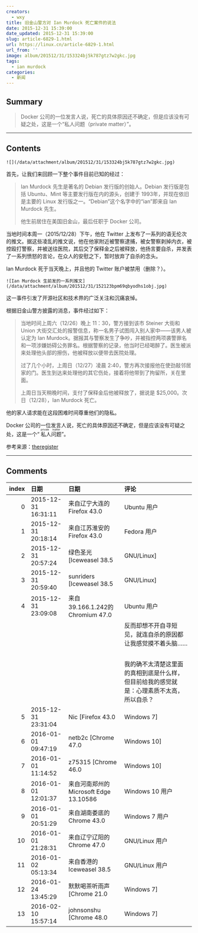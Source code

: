 ```yaml
---
creators:
  - wxy
title: 旧金山警方对 Ian Murdock 死亡案件的说法
date: 2015-12-31 15:39:00
date_updated: 2015-12-31 15:39:00
slug: article-6829-1.html
url: https://linux.cn/article-6829-1.html
url_from: ''
image: album/201512/31/153324bj5k787gtz7w2gkc.jpg
tags:
  - ian murdock
categories:
  - 新闻
---
```


## Summary

> Docker 公司的一位发言人说，死亡的具体原因还不确定，但是应该没有可疑之处，这是一个“私人问题（private matter）”。

***

<!-- more -->

## Contents

`![](/data/attachment/album/201512/31/153324bj5k787gtz7w2gkc.jpg)`

首先，让我们来回顾一下整个事件目前已知的经过：

> 
> Ian Murdock 先生是著名的 Debian 发行版的创始人。Debian 发行版是包括 Ubuntu、Mint 等主要发行版在内的源头，创建于 1993年，并现在依旧是主要的 Linux 发行版之一。“Debian”这个名字中的“ian”即来自 Ian Murdock 先生。
> 
> 
> 他生前居住在美国旧金山，最后任职于 Docker 公司。
> 
> 
> 

当地时间本周一（2015/12/28）下午，他在 Twitter 上发布了一系列的语无伦次的推文。据这些凌乱的推文说，他在他家附近被警察逮捕，被女警察剥掉内衣，被控殴打警察，并被送往医院，其后交了保释金之后被释放，他扬言要自杀，并发表了一系列愤怒的言论，在众人的安慰之下，暂时放弃了自杀的念头。

Ian Murdock 死于当天晚上，并且他的 Twitter 账户被禁用（删除？）。

`![Ian Murdock 生前发的一系列推文](/data/attachment/album/201512/31/152123bpm69qbyodhs1obj.jpg)`

这一事件引发了开源社区和技术界的广泛关注和沉痛哀悼。

根据旧金山警方披露的消息，事件经过如下：

> 
> 当地时间上周六（12/26）晚上 11：30，警方接到该市 Steiner 大街和 Union 大街交汇处的报警信息，称一名男子试图闯入别人家中——该男人被认定为 Ian Murdock。据报其与警察发生了争吵，并被指控两项袭警罪名和一项涉嫌妨碍公务罪名。根据警察的记录，他当时已经喝醉了。医生被派来处理他头部的擦伤，他被释放以便带去医院处理。
> 
> 
> 过了几个小时，上周日（12/27）凌晨 2:40，警方再次接报他在使劲敲邻居家的门。医生到达来处理他的其它伤处，接着将他带到了拘留所，关在里面。
> 
> 
> 上周日当天稍晚时间，支付了保释金后他被释放了，据说是 $25,000。次日（12/28），Ian Murdock 死亡。
> 
> 
> 

他的家人请求能在这段困难时间尊重他们的隐私。

Docker 公司的一位发言人说，死亡的具体原因还不确定，但是应该没有可疑之处，这是一个“<ruby> 私人问题 <rp>  （ </rp> <rt>  private matter </rt> <rp>  ） </rp></ruby>”。

参考来源：[theregister](http://www.theregister.co.uk/2015/12/30/ian_murdock_debian_founder/)

***

## Comments

|   index | 日期                | 日期                                                   | 评论                                                                                                                                 |
|--------:|:--------------------|:-------------------------------------------------------|:-------------------------------------------------------------------------------------------------------------------------------------|
|       0 | 2015-12-31 16:31:11 | 来自辽宁大连的 Firefox 43.0|Ubuntu 用户                | 震惊、遗憾                                                                               |
|       1 | 2015-12-31 20:18:14 | 来自江苏淮安的 Firefox 43.0|Fedora 用户                | 混乱、忧虑                                                                               |
|       2 | 2015-12-31 20:57:24 | 绿色圣光 [Iceweasel 38.5|GNU/Linux]                    | 唉……                                                                                     |
|       3 | 2015-12-31 20:59:40 | sunriders [Iceweasel 38.5|GNU/Linux]                   | rip`````                                                                                 |
|       4 | 2015-12-31 23:09:08 | 来自39.166.1.242的 Chromium 47.0|Ubuntu 用户           | 活了42年了，什么大风大浪没见过？ <br />                                                  |
|         |                     |                                                        | 反而却想不开自寻短见，就连自杀的原因都让我感觉摸不着头脑……<br />                                                     |
|         |                     |                                                        | <br />                                                       |
|         |                     |                                                        | 我的确不太清楚这里面的真相到底是什么样，但目前给我的感觉就是：心理素质不太高，所以自杀？                                             |
|       5 | 2015-12-31 23:31:04 | Nic [Firefox 43.0|Windows 7]                           | 哎~~太可惜了~~~                                                                          |
|       6 | 2016-01-01 09:47:19 | netb2c [Chrome 47.0|Windows 10]                        | RIP                                                                                      |
|       7 | 2016-01-01 11:14:52 | z75315 [Chrome 46.0|Windows 10]                        | 他不应该走的不明不白，这是所有开源者的痛。                                               |
|       8 | 2016-01-01 12:01:37 | 来自河南郑州的 Microsoft Edge 13.10586|Windows 10 用户 | 突闻此消息有点悲伤，开源界的一个大牛又这样消失了。很期待死因的查明，还大家一个真相       |
|       9 | 2016-01-01 20:51:29 | 来自湖南娄底的 Chrome 43.0|Windows 7 用户              | 唉...                                                                                    |
|      10 | 2016-01-01 21:28:31 | 来自辽宁辽阳的 Chrome 47.0|GNU/Linux 用户              | 是不是因爲抑鬱症離世？                                                                   |
|      11 | 2016-01-02 05:13:34 | 来自香港的 Iceweasel 38.5|GNU/Linux 用户               | Debian user來留名，沉痛哀悼                                                              |
|      12 | 2016-01-24 13:45:29 | 默默喝茶听雨声 [Chrome 21.0|Windows 7]                 | Rest in Peace, Ian                                                                       |
|      13 | 2016-02-10 15:57:14 | johnsonshu [Chrome 48.0|Windows 7]                     | 给人的感觉还是他自己的家人在遮掩。                                                       |
